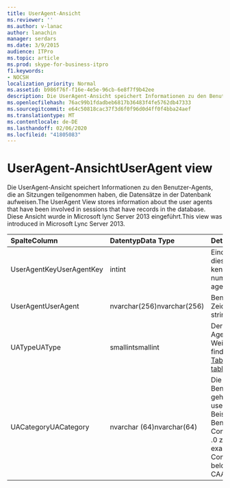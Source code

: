 ```yaml
---
title: UserAgent-Ansicht
ms.reviewer: ''
ms.author: v-lanac
author: lanachin
manager: serdars
ms.date: 3/9/2015
audience: ITPro
ms.topic: article
ms.prod: skype-for-business-itpro
f1.keywords:
- NOCSH
localization_priority: Normal
ms.assetid: b986f76f-f16e-4e5e-96cb-6e8f7f9b42ee
description: Die UserAgent-Ansicht speichert Informationen zu den Benutzer-Agents, die an Sitzungen teilgenommen haben, die Datensätze in der Datenbank aufweisen. Diese Ansicht wurde in Microsoft lync Server 2013 eingeführt.
ms.openlocfilehash: 76ac99b1fdadbeb6817b36483f4fe5762db47333
ms.sourcegitcommit: e64c50818cac37f3d6f0f96d0d4ff0f4bba24aef
ms.translationtype: MT
ms.contentlocale: de-DE
ms.lasthandoff: 02/06/2020
ms.locfileid: "41805083"
---
```

# <a name="useragent-view"></a><span data-ttu-id="3f89e-104">UserAgent-Ansicht</span><span class="sxs-lookup"><span data-stu-id="3f89e-104">UserAgent view</span></span>
 
<span data-ttu-id="3f89e-105">Die UserAgent-Ansicht speichert Informationen zu den Benutzer-Agents, die an Sitzungen teilgenommen haben, die Datensätze in der Datenbank aufweisen.</span><span class="sxs-lookup"><span data-stu-id="3f89e-105">The UserAgent View stores information about the user agents that have been involved in sessions that have records in the database.</span></span> <span data-ttu-id="3f89e-106">Diese Ansicht wurde in Microsoft lync Server 2013 eingeführt.</span><span class="sxs-lookup"><span data-stu-id="3f89e-106">This view was introduced in Microsoft Lync Server 2013.</span></span>
  
|<span data-ttu-id="3f89e-107">**Spalte**</span><span class="sxs-lookup"><span data-stu-id="3f89e-107">**Column**</span></span>|<span data-ttu-id="3f89e-108">**Datentyp**</span><span class="sxs-lookup"><span data-stu-id="3f89e-108">**Data Type**</span></span>|<span data-ttu-id="3f89e-109">**Details**</span><span class="sxs-lookup"><span data-stu-id="3f89e-109">**Details**</span></span>|
|:-----|:-----|:-----|
|<span data-ttu-id="3f89e-110">UserAgentKey</span><span class="sxs-lookup"><span data-stu-id="3f89e-110">UserAgentKey</span></span>  <br/> |<span data-ttu-id="3f89e-111">int</span><span class="sxs-lookup"><span data-stu-id="3f89e-111">int</span></span>  <br/> |<span data-ttu-id="3f89e-112">Eindeutige Nummer, die diesen Benutzer-Agent kennzeichnet.</span><span class="sxs-lookup"><span data-stu-id="3f89e-112">Unique number identifying this user agent.</span></span>  <br/> |
|<span data-ttu-id="3f89e-113">UserAgent</span><span class="sxs-lookup"><span data-stu-id="3f89e-113">UserAgent</span></span>  <br/> |<span data-ttu-id="3f89e-114">nvarchar(256)</span><span class="sxs-lookup"><span data-stu-id="3f89e-114">nvarchar(256)</span></span>  <br/> |<span data-ttu-id="3f89e-115">Benutzer-Agent-Zeichenfolge.</span><span class="sxs-lookup"><span data-stu-id="3f89e-115">User agent string.</span></span>  <br/> |
|<span data-ttu-id="3f89e-116">UAType</span><span class="sxs-lookup"><span data-stu-id="3f89e-116">UAType</span></span>  <br/> |<span data-ttu-id="3f89e-117">smallint</span><span class="sxs-lookup"><span data-stu-id="3f89e-117">smallint</span></span>  <br/> |<span data-ttu-id="3f89e-118">Der Typ des Benutzer-Agents.</span><span class="sxs-lookup"><span data-stu-id="3f89e-118">Type of user agent.</span></span> <span data-ttu-id="3f89e-119">Weitere Informationen finden Sie in der [userAgent-Tabelle](useragent.md) .</span><span class="sxs-lookup"><span data-stu-id="3f89e-119">See the [UserAgent table](useragent.md) for more details.</span></span> <br/> |
|<span data-ttu-id="3f89e-120">UACategory</span><span class="sxs-lookup"><span data-stu-id="3f89e-120">UACategory</span></span>  <br/> |<span data-ttu-id="3f89e-121">nvarchar (64)</span><span class="sxs-lookup"><span data-stu-id="3f89e-121">nvarchar(64)</span></span>  <br/> |<span data-ttu-id="3f89e-122">Die Kategorie, zu der der Benutzer-Agent gehört.</span><span class="sxs-lookup"><span data-stu-id="3f89e-122">Category that the user agent belongs to.</span></span> <span data-ttu-id="3f89e-123">Beispielsweise gehört der Benutzer-Agent Conferencing_Attendant_1 .0 zu UACategory CAA.</span><span class="sxs-lookup"><span data-stu-id="3f89e-123">For example, the user agent Conferencing_Attendant_1.0 belongs to the UACategory CAA.</span></span>  <br/> |
   

